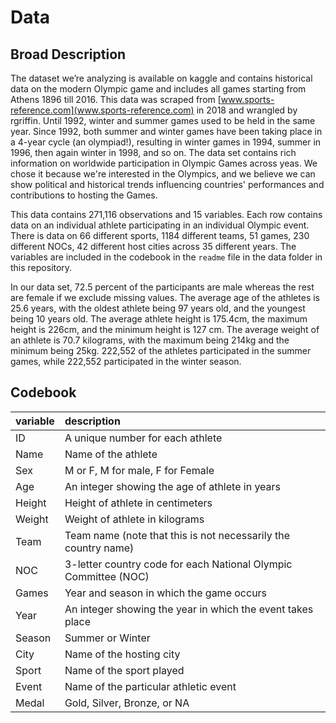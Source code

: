 # Data

## Broad Description

The dataset we’re analyzing is available on kaggle and  contains historical data on the modern Olympic game and includes all games starting from Athens 1896 till 2016. This data was scraped from [www.sports-reference.com](www.sports-reference.com) in 2018 and wrangled by rgriffin. Until 1992, winter and summer games used to be held in the same year. Since 1992, both summer and winter games have been taking place in a 4-year cycle (an olympiad!), resulting in winter games in 1994, summer in 1996, then again winter in 1998, and so on. The data set contains rich information on worldwide participation in Olympic Games across yeas. We chose it because we're interested in the Olympics, and we believe we can show political and historical trends influencing countries' performances and contributions to hosting the Games.

This data contains 271,116 observations and 15 variables. Each row contains data on an individual athlete participating in an individual Olympic event. There is data on 66 different sports, 1184 different teams, 51 games, 230 different NOCs, 42 different host cities across 35 different years. The variables are included in the codebook in the `readme` file in the data folder in this repository.

In our data set, 72.5 percent of the participants are male whereas the rest are female if we exclude missing values. The average age of the athletes is 25.6 years, with the oldest athlete being 97 years old, and the youngest being 10 years old. The average athlete height is 175.4cm, the maximum height is 226cm, and the minimum height is 127 cm. The average weight of an athlete is 70.7 kilograms, with the maximum being 214kg and the minimum being 25kg. 222,552 of the athletes participated in the summer games, while 222,552 participated in the winter season.

## Codebook

|variable         |description |
|:----------------|:-----------|
|ID               | A unique number for each athlete |
|Name             | Name of the athlete |
|Sex              | M or F, M for male, F for Female |
|Age              | An integer showing the age of athlete in years |
|Height           | Height of athlete in centimeters |
|Weight           | Weight of athlete in kilograms |
|Team             | Team name (note that this is not necessarily the country name) |
|NOC              | 3-letter country code for each National Olympic Committee (NOC) |
|Games            | Year and season in which the game occurs |
|Year             | An integer showing the year in which the event takes place |
|Season           | Summer or Winter |
|City             | Name of the hosting city |
|Sport            | Name of the sport played |
|Event            | Name of the particular athletic event |
|Medal            | Gold, Silver, Bronze, or NA |
